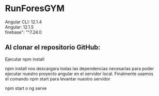 # RunForesGYM
Angular CLI: 12.1.4<br>
Angular: 12.1.5<br>
firebase": "^7.24.0

<h2>Al clonar el repositorio GitHub:</h2>
Ejecutar npm install

npm install nos descargara todas las dependencias necesarias para poder ejecutar nuestro proyecto angular en el servidor local.
Finalmente usamos el comando npm start para levantar nuestro servidor

npm start o ng serve
